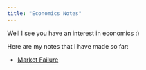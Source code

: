 ```yaml
---
title: "Economics Notes"
---
```


Well I see you have an interest in economics :)

Here are my notes that I have made so far:
- [Market Failure](MarketFailure)